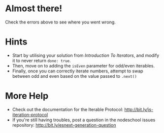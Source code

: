 # Almost there!

Check the errors above to see where you went wrong.

# Hints

 * Start by utilising your solution from _Introduction To Iterators_, and modify
   it to never return `done: true`.
 * Then, move on to adding the `isEven` parameter for odd/even iterables.
 * Finally, once you can correctly iterate numbers, attempt to swap between odd
   and even based on the value passed to `.next()`

# More Help

 * Check out the documentation for the Iterable Protocol: http://bit.ly/js-iteration-protocol
 * If you're still having troubles, post a question in the nodeschool issues repository: http://bit.ly/esnext-generation-question
